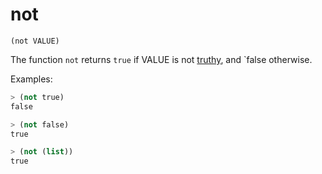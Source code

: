 # not

`(not VALUE)`

The function `not` returns `true` if VALUE is not
[truthy](Booleans-Truthy.md), and `false otherwise.

Examples:

```lisp
> (not true)
false

> (not false)
true

> (not (list))
true
```
